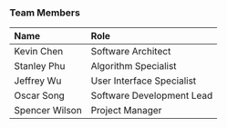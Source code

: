 ### Team Members

| Name | Role |
|:-----|:-----|
| Kevin Chen | Software Architect |
| Stanley Phu | Algorithm Specialist |
| Jeffrey Wu | User Interface Specialist |
| Oscar Song | Software Development Lead |
| Spencer Wilson | Project Manager |
